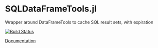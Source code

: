 # SQLDataFrameTools.jl

Wrapper around DataFrameTools to cache SQL result sets, with expiration

[![Build Status](https://github.com/lawless-m/SQLDataFrameTools.jl/actions/workflows/CI.yml/badge.svg?branch=main)](https://github.com/lawless-m/SQLDataFrameTools.jl/actions/workflows/CI.yml?query=branch%3Amain)

[Documentation](https://lawless-m.github.io/SQLDataFrameTools.jl/dev/)

